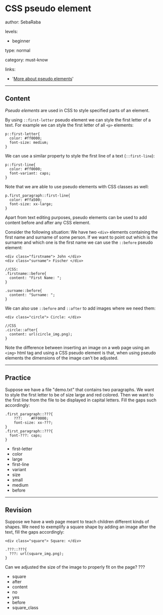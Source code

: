 # CSS pseudo element
author: SebaRaba

levels:

  - beginner

type: normal

category: must-know

links:

  - '[More about pseudo elements](https://www.html5rocks.com/en/tutorials/shapes/getting-started/)'

---
## Content

*Pseudo elements* are used in CSS to style specified parts of an element.

By using `::first-letter` pseudo element we can style the first letter of a text. For example we can style the first letter of all `<p>` elements:

```
p::first-letter{
  color: #ff0000;
  font-size: medium;
}
```

We can use a similar property to style the first line of a text (`::first-line`):

```
p::first-line{
  color: #ff0000;
  font-variant: caps;
}
```

Note that we are able to use pseudo elements with CSS classes as well:

```
p.first_paragraph::first-line{
  color: #ffa500;
  font-size: xx-large;
}
```

Apart from text editing purposes, pseudo elements can be used to add content before and after any CSS element.

Consider the following situation: We have two `<div>` elements containing the first name and surname of some person. If we want to point out which is the surname and which one is the first name we can use the `::before` pseudo element:
```
<div class="firstname"> John </div>
<div class="surname"> Fischer </div>

//CSS:
.firstname::before{
  content: "First Name: ";
}

.surname::before{
  content: "Surname: ";
}
```

We can also use `::before` and `::after` to add images where we need them:
```
<div class="circle"> Circle: </div>

//CSS
.circle::after{
  content: url(circle_img.png);
}
```

Note the difference between inserting an image on a web page using an `<img>` html tag and using a CSS pseudo element is that, when using pseudo elements the dimensions of the image can't be adjusted.

---
## Practice

Suppose we have a file "demo.txt" that contains two paragraphs. We want to style the first letter to be of size large and red colored. Then we want to the first line from the file to be displayed in capital letters. Fill the gaps such accordingly:
```
.first_paragraph::???{
    ???: 	#FF0000;
    font-size: xx-???;
}
.first_paragraph::???{
  font-???: caps;
}
```

* first-letter
* color
* large
* first-line
* variant
* size
* small
* medium
* before

---
## Revision

Suppose we have a web page meant to teach children different kinds of shapes. We need to exemplify a square shape by adding an image after the text, fill the gaps accordingly:
```
<div class="square"> Square: </div>

.???::???{
  ???: url(square_img.png);
}
```
Can we adjusted the size of the image to properly fit on the page?
???

* square
* after
* content
* no
* yes
* before
* square_class
